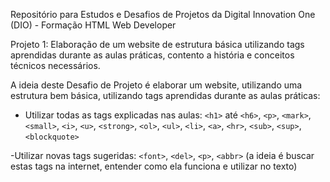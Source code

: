 Repositório para Estudos e Desafios de Projetos da Digital Innovation One (DIO) - Formação HTML Web Developer

Projeto 1: Elaboração de um website de estrutura básica utilizando tags aprendidas durante as aulas práticas, contento a história e conceitos técnicos necessários.

A ideia deste Desafio de Projeto é elaborar um website, utilizando uma estrutura bem básica, utilizando tags aprendidas durante as aulas práticas:
- Utilizar todas as tags explicadas nas aulas: `<h1>` até `<h6>`, `<p>`, `<mark>`, `<small>`, `<i>`, `<u>`, `<strong>`, `<ol>`, `<ul>`, `<li>`, `<a>`, `<hr>`, `<sub>`, `<sup>`, `<blockquote>`

-Utilizar novas tags sugeridas: `<font>`, `<del>`, `<p>`, `<abbr>` (a ideia é buscar estas tags na internet, entender como ela funciona e utilizar no texto)
